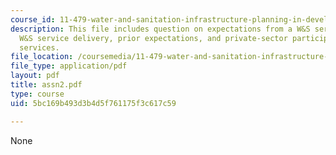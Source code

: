 ```yaml
---
course_id: 11-479-water-and-sanitation-infrastructure-planning-in-developing-countries-spring-2005
description: This file includes question on expectations from a W&S service provider,
  W&S service delivery, prior expectations, and private-sector participation in W&S
  services.
file_location: /coursemedia/11-479-water-and-sanitation-infrastructure-planning-in-developing-countries-spring-2005/5bc169b493d3b4d5f761175f3c617c59_assn2.pdf
file_type: application/pdf
layout: pdf
title: assn2.pdf
type: course
uid: 5bc169b493d3b4d5f761175f3c617c59

---
```

None